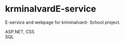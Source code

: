 # krminalvardE-service
E-service and webpage for kriminalvard- School project. 

ASP.NET, 
CSS  
SQL
